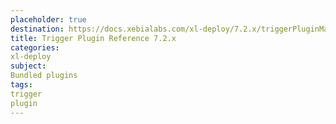 ```yaml
---
placeholder: true
destination: https://docs.xebialabs.com/xl-deploy/7.2.x/triggerPluginManual.html
title: Trigger Plugin Reference 7.2.x
categories:
xl-deploy
subject:
Bundled plugins
tags:
trigger
plugin
---
```

